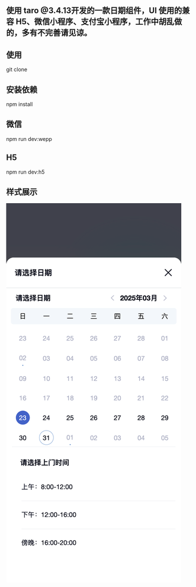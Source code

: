 ## 使用 taro @3.4.13开发的一款日期组件，UI 使用的兼容 H5、微信小程序、支付宝小程序，工作中胡乱做的，多有不完善请见谅。

## 使用
  git clone 

## 安装依赖
  npm install

## 微信
  npm run dev:wepp
## H5
  npm run dev:h5

## 样式展示
![本地路径](screenshot.png "样式展示") 